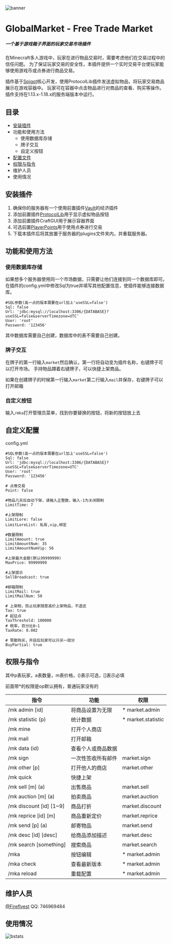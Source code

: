 ![banner](https://attachment.mcbbs.net/data/myattachment/forum/202208/01/095315xb0ciuzks5cgb0i5.png)
# GlobalMarket - Free Trade Market
##### 一个基于游戏箱子界面的玩家交易市场插件
在Minecraft多人游戏中，玩家在进行物品交易时，需要考虑他们在交易过程中的信任问题。
为了保证玩家交易的安全性，本插件提供一个实时交易平台使玩家能够使用游戏币或点券进行商品交易。

插件基于[Spigot](https://www.spigotmc.org/)核心开发，使用ProtocolLib插件发送虚拟物品，将玩家交易商品展示在游戏容器中。
玩家可在容器中点击物品进行对商品的查看、购买等操作。
插件支持在1.13.x-1.18.x的服务端版本中运行。

## 目录
* [安装插件](#安装插件)
* 功能和使用方法
  * 使用数据库存储
  * 牌子交互
  * 自定义按钮
* [配置文件](#自定义配置)
* [权限与指令](#权限与指令)
* 维护人员
* 使用情况

## 安装插件
1. 确保你的服务器有一个使用前置插件[Vault](https://www.spigotmc.org/resources/vault.34315/)的经济插件
2. 添加前置插件[ProtocolLib](https://www.spigotmc.org/resources/protocollib.1997/)用于显示虚拟物品按钮
3. 添加前置插件CraftGUI用于展示容器界面
4. 可选前置[PlayerPoints](https://www.spigotmc.org/resources/playerpoints.80745/)用于使用点券进行交易
5. 下载本插件后将其放置于服务器的plugins文件夹内，并重载服务器。

## 功能和使用方法

### 使用数据库存储
如果想多个服务器使用同一个市场数据，只需要让他们连接到同一个数据库即可。
在插件的config.yml中修改Sql为true并填写其他配置信息，使插件能够连接数据库。
```
#SQL参数(高一点的版本需要在url加上'useSSL=false')
Sql: false
Url: 'jdbc:mysql://localhost:3306/{DATABASE}?useSSL=false&serverTimezone=UTC'
User: 'root'
Password: '123456'
```
其中数据库需要自己创建，数据库中的表不需要自己创建。

### 牌子交互
在牌子的第一行输入`market`然后确认，第一行将自动变为插件名称，右键牌子可以打开市场。
手持物品蹲着右键牌子，可以快捷上架商品。

如果在创建牌子的时候第一行输入`market`第二行输入`mail`并保存，右键牌子可以打开邮箱

### 自定义按钮
输入`/mka`打开管理员菜单，找到你要替换的按钮，将新的按钮放上去

## 自定义配置
config.yml
```
#SQL参数(高一点的版本需要在url加上'useSSL=false')
Sql: false
Url: 'jdbc:mysql://localhost:3306/{DATABASE}?useSSL=false&serverTimezone=UTC'
User: 'root'
Password: '123456'

# 点券交易
Point: false

#物品几天后自动下架，请输入正整数，输入-1为关闭限制
LimitTime: 7

#上架限制
LimitLore: false
LimitLoreList: 私有,vip,绑定

#数量限制
LimitAmount: true
LimitAmountNum: 35
LimitAmountNumVip: 56

#上架最大金额(默认99999999)
MaxPrice: 99999999

#上架提示
SellBroadcast: true

#邮箱限制
LimitMail: true
LimitMailNum: 50

# 上架税，防止玩家随意高价上架物品，不退还
Tax: true
# 起征点
TaxThreshold: 100000
# 税率，百分比0~1
TaxRate: 0.002

# 零散购买，开启后玩家可以只买一部分
BuyPartial: true
```

## 权限与指令
其中p表玩家，a表数量，m表价格，()表示可选，[]表示必填

前面带*的权限是op默认拥有，普通玩家没有的

| 指令                      | 功能        | 权限                 |
|-------------------------|-----------|--------------------|
| /mk admin [id]          | 将商品设置为无限  | * market.admin     |
| /mk statistic (p)       | 统计数据      | * market.statistic |
| /mk mine                | 打开个人商店    |                    |
| /mk mail                | 打开邮箱      |                    |
| /mk data (id)           | 查看个人或商品数据 |                    |
| /mk sign                | 一次性签收所有邮件 | market.sign        |
| /mk other [p]           | 打开他人的商店   | market.other       |
| /mk quick               | 快捷上架      |                    |
| /mk sell [m] (a)        | 出售商品      | market.sell        |
| /mk auction [m] (a)     | 拍卖商品      | market.auction     |
| /mk discount [id] [1~9] | 商品打折      | market.discount    |
| /mk reprice [id] [m]    | 商品重新定价    | market.reprice     |
| /mk send [p] (a)        | 邮寄物品      | market.send        |
| /mk desc [id] [desc]    | 给商品添加描述   | market.desc        |
| /mk search [something]  | 搜索商品      | market.search      |
| /mka                    | 按钮编辑      | * market.admin     |
| /mka check              | 查看最新版本    | * market.admin     |
| /mka reload             | 重载配置      | * market.admin     |

## 维护人员
[@Fireflyest](https://github.com/Fireflyest) QQ: 746969484

## 使用情况
![bstats](https://bstats.org/signatures/bukkit/GlobalMarket.svg)
